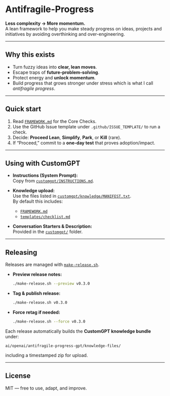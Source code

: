 # Antifragile-Progress

**Less complexity → More momentum.**  
A lean framework to help you make steady progress on ideas, projects and initiatives by avoiding overthinking and over-engineering.

---

## Why this exists
- Turn fuzzy ideas into **clear, lean moves**.  
- Escape traps of **future-problem-solving**.  
- Protect energy and **unlock momentum**.  
- Build progress that grows stronger under stress which is what I call *antifragile progress*.  

---

## Quick start
1. Read [`FRAMEWORK.md`](./FRAMEWORK.md) for the Core Checks.  
2. Use the GitHub Issue template under `.github/ISSUE_TEMPLATE/` to run a check.  
3. Decide: **Proceed Lean**, **Simplify**, **Park**, or **Kill** (rare).  
4. If “Proceed,” commit to a **one-day test** that proves adoption/impact.

---

## Using with CustomGPT

- **Instructions (System Prompt):**  
  Copy from [`customgpt/INSTRUCTIONS.md`](./customgpt/INSTRUCTIONS.md).  

- **Knowledge upload:**  
  Use the files listed in [`customgpt/knowledge/MANIFEST.txt`](./customgpt/knowledge/MANIFEST.txt).  
  By default this includes:  
  - [`FRAMEWORK.md`](./FRAMEWORK.md)  
  - [`templates/checklist.md`](./templates/checklist.md)  

- **Conversation Starters & Description:**  
  Provided in the [`customgpt/`](./customgpt/) folder.

---

## Releasing

Releases are managed with [`make-release.sh`](./make-release.sh).

- **Preview release notes:**  
  ```bash
  ./make-release.sh --preview v0.3.0
  ```

- **Tag & publish release:**  
  ```bash
  ./make-release.sh v0.3.0
  ```

- **Force retag if needed:**  
  ```bash
  ./make-release.sh --force v0.3.0
  ```

Each release automatically builds the **CustomGPT knowledge bundle** under:
```
ai/openai/antifragile-progress-gpt/knowledge-files/
```
including a timestamped zip for upload.

---

## License
MIT — free to use, adapt, and improve.
